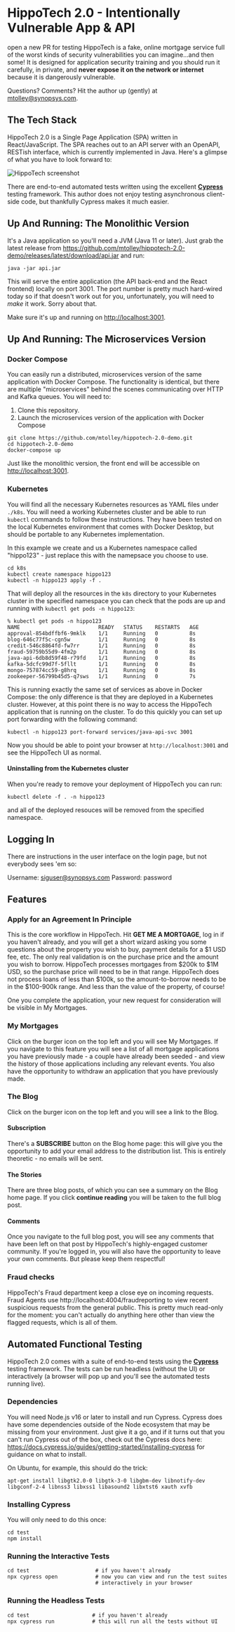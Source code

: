 # HippoTech 2.0 - Intentionally Vulnerable App & API
open a new PR for testing
HippoTech is a fake, online mortgage service full of the worst kinds of security vulnerabilities you can imagine...and then some! It is designed for application security training and you should run it carefully, in private, and **never expose it on the network or internet** because it is dangerously vulnerable.

Questions? Comments? Hit the author up (gently) at <mtolley@synopsys.com>. 

## The Tech Stack

HippoTech 2.0 is a Single Page Application (SPA) written in React/JavaScript. The SPA reaches out to an API server with an OpenAPI, RESTish interface, which is currently implemented in Java. Here's a glimpse of what you have to look forward to:

![HippoTech screenshot](screenshot.png)

There are end-to-end automated tests written using the excellent **[Cypress](https://cypress.io)** testing framework. This author does not enjoy testing asynchronous client-side code, but thankfully Cypress makes it much easier.

## Up And Running: The Monolithic Version

It's a Java application so you'll need a JVM (Java 11 or later). Just grab the latest release from https://github.com/mtolley/hippotech-2.0-demo/releases/latest/download/api.jar and run: 

`java -jar api.jar`

This will serve the entire application (the API back-end and the React frontend) locally on port 3001. The port number is pretty much hard-wired today so if that doesn't work out for you, unfortunately, you will need to *make* it work. Sorry about that. 

Make sure it's up and running on <http://localhost:3001>.

## Up And Running: The Microservices Version

### Docker Compose

You can easily run a distributed, microservices version of the same application with Docker Compose. The functionality is identical, but there are multiple "microservices" behind the scenes communicating over HTTP and Kafka queues. You will need to:

1. Clone this repository.
2. Launch the microservices version of the application with Docker Compose

```
git clone https://github.com/mtolley/hippotech-2.0-demo.git
cd hippotech-2.0-demo
docker-compose up
```

Just like the monolithic version, the front end will be accessible on <http://localhost:3001>.

### Kubernetes

You will find all the necessary Kubernetes resources as YAML files under `./k8s`. You will need a working Kubernetes cluster and be able to run `kubectl` commands to follow these instructions. They have been tested on the local Kubernetes environment that comes with Docker Desktop, but should be portable to any Kubernetes implementation.

In this example we create and us a Kubernetes namespace called "hippo123" - just replace this with the namepsace you choose to use.

```
cd k8s
kubectl create namespace hippo123
kubectl -n hippo123 apply -f .
```

That will deploy all the resources in the `k8s` directory to your Kubernetes cluster in the specified namespace you can check that the pods are up and running with `kubectl get pods -n hippo123`:

```
% kubectl get pods -n hippo123
NAME                         READY   STATUS    RESTARTS   AGE
approval-854bdffbf6-9mklk    1/1     Running   0          8s
blog-646c77f5c-cgn5w         1/1     Running   0          8s
credit-546c8864fd-fw7rr      1/1     Running   0          8s
fraud-59759b55d9-4fm2p       1/1     Running   0          8s
java-api-6db8d59f48-r79fd    1/1     Running   0          8s
kafka-5dcfc99d7f-5fllt       1/1     Running   0          8s
mongo-757874cc59-g8hrq       1/1     Running   0          8s
zookeeper-56799b45d5-q7sws   1/1     Running   0          7s
```

This is running exactly the same set of services as above in Docker Compose: the only difference is that they are deployed in a Kubernetes cluster. However, at this point there is no way to access the HippoTech application that is running on the cluster. To do this quickly you can set up port forwarding with the following command:

```
kubectl -n hippo123 port-forward services/java-api-svc 3001
```

Now you should be able to point your browser at `http://localhost:3001` and see the HippoTech UI as normal.

#### Uninstalling from the Kubernetes cluster

When you're ready to remove your deployment of HippoTech you can run:

```
kubectl delete -f . -n hippo123
```

and all of the deployed resouces will be removed from the specified namespace.

## Logging In

There are instructions in the user interface on the login page, but not everybody sees 'em so:

Username: siguser@synopsys.com
Password: password

## Features

### Apply for an Agreement In Principle

This is the core workflow in HippoTech. Hit **GET ME A MORTGAGE**, log in if you haven't already, and you will get a short wizard asking you some questions about the property you wish to buy, payment details for a $1 USD fee, etc. The only real validation is on the purchase price and the amount you wish to borrow. HippoTech processes mortgages from $200k to $1M USD, so the purchase price will need to be in that range. HippoTech does not process loans of less than $100k, so the amount-to-borrow needs to be in the $100-900k range. And less than the value of the property, of course!

One you complete the application, your new request for consideration will be visible in My Mortgages.

### My Mortgages

Click on the burger icon on the top left and you will see My Mortgages. If you navigate to this feature you will see a list of all mortgage applications you have previously made - a couple have already been seeded - and view the history of those applications including any relevant events. You also have the opportunity to withdraw an application that you have previously made.

### The Blog

Click on the burger icon on the top left and you will see a link to the Blog. 

#### Subscription

There's a **SUBSCRIBE** button on the Blog home page: this will give you the opportunity to add your email address to the distribution list. This is entirely theoretic - no emails will be sent.

#### The Stories

There are three blog posts, of which you can see a summary on the Blog home page. If you click **continue reading** you will be taken to the full blog post.

#### Comments

Once you navigate to the full blog post, you will see any comments that have been left on that post by HippoTech's highly-engaged customer community. If you're logged in, you will also have the opportunity to leave your own comments. But please keep them respectful!

### Fraud checks

HippoTech's Fraud department keep a close eye on incoming requests. Fraud Agents use http://localhost:4004/fraudreporting to view recent suspicious requests from the general public. This is pretty much read-only for the moment: you can't actually do anything here other than view the flagged requests, which is all of them.

## Automated Functional Testing

HippoTech 2.0 comes with a suite of end-to-end tests using the **[Cypress](https://cypress.io)** testing framework. The tests can be run headless (without the UI) or interactively (a browser will pop up and you'll see the automated tests running live). 

### Dependencies

You will need Node.js v16 or later to install and run Cypress. Cypress does have some dependencies outside of the Node ecosystem that may be missing from your environment. Just give it a go, and if it turns out that you can't run Cypress out of the box, check out the Cypress docs here: <https://docs.cypress.io/guides/getting-started/installing-cypress> for guidance on what to install.

On Ubuntu, for example, this should do the trick:

`apt-get install libgtk2.0-0 libgtk-3-0 libgbm-dev libnotify-dev libgconf-2-4 libnss3 libxss1 libasound2 libxtst6 xauth xvfb`

### Installing Cypress

You will only need to do this once:

```
cd test
npm install
```

### Running the Interactive Tests

```
cd test                     # if you haven't already
npx cypress open            # now you can view and run the test suites 
                            # interactively in your browser
```

### Running the Headless Tests

```
cd test                    # if you haven't already
npx cypress run            # this will run all the tests without UI 
```
